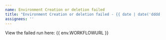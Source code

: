```yaml
---
name: Environment Creation or deletion failed
title: "Environment Creation or deletion failed - {{ date | date('dddd, MMMM Do') }}"
assignees: ''
---
```


View the failed run here: {{ env.WORKFLOWURL }}
